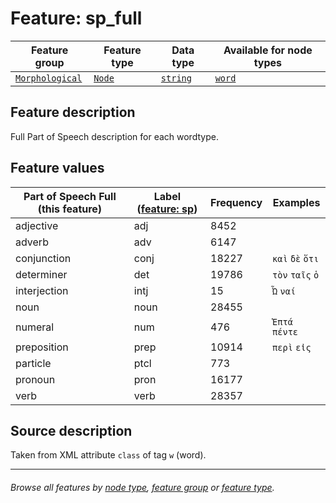 # Feature: sp_full

Feature group | Feature type | Data type | Available for node types
---  | --- | --- | ---
[`Morphological`](featuresbygroup.md#morphological-features) | [`Node`](featuresbyfeaturetype.md#node-features) | [`string`](featuresbydatatype.md#string-datatype) | [`word`](featuresbynodetype.md#word-nodes)

## Feature description
Full Part of Speech description for each wordtype.

## Feature values 

Part of Speech Full (this feature) | Label ([feature: sp](sp.md#readme)) | Frequency | Examples
--- | --- | --- | ---
adjective | adj | 8452 | 
adverb | adv | 6147 | 
conjunction | conj | 18227 | `καὶ` `δὲ` `ὅτι`
determiner | det | 19786 | `τὸν` `ταῖς` `ὁ`
interjection | intj | 15 | `Ὦ` `ναί`
noun | noun | 28455 |
numeral | num | 476 | `Ἑπτά` `πέντε`
preposition | prep | 10914 | `περὶ` `εἰς`
particle | ptcl | 773 | 
pronoun | pron | 16177 | 
verb | verb | 28357 | 

## Source description

Taken from XML attribute `class` of tag `w` (word).

---
###### *Browse all features by [node type](featuresbynodetype.md#readme), [feature group](featuresbygroup.md#readme) or [feature type](featuresbyfeaturetype.md#readme).*
